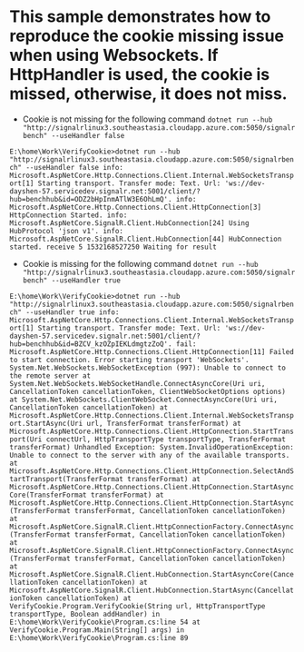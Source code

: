 # This sample demonstrates how to reproduce the cookie missing issue when using Websockets. If HttpHandler is used, the cookie is missed, otherwise, it does not miss.

* Cookie is not missing for the following command
`dotnet run --hub "http://signalrlinux3.southeastasia.cloudapp.azure.com:5050/signalrbench" --useHandler false`

`E:\home\Work\VerifyCookie>dotnet run --hub "http://signalrlinux3.southeastasia.cloudapp.azure.com:5050/signalrbench" --useHandler false
info: Microsoft.AspNetCore.Http.Connections.Client.Internal.WebSocketsTransport[1]
      Starting transport. Transfer mode: Text. Url: 'ws://dev-dayshen-57.servicedev.signalr.net:5001/client/?hub=benchhub&id=ODZ2bHpInmATlW3E6OhLmQ'.
info: Microsoft.AspNetCore.Http.Connections.Client.HttpConnection[3]
      HttpConnection Started.
info: Microsoft.AspNetCore.SignalR.Client.HubConnection[24]
      Using HubProtocol 'json v1'.
info: Microsoft.AspNetCore.SignalR.Client.HubConnection[44]
      HubConnection started.
receive 5 1532168527250
Waiting for result`

* Cookie is missing for the following command
`dotnet run --hub "http://signalrlinux3.southeastasia.cloudapp.azure.com:5050/signalrbench" --useHandler true`

`E:\home\Work\VerifyCookie>dotnet run --hub "http://signalrlinux3.southeastasia.cloudapp.azure.com:5050/signalrbench" --useHandler true
info: Microsoft.AspNetCore.Http.Connections.Client.Internal.WebSocketsTransport[1]
      Starting transport. Transfer mode: Text. Url: 'ws://dev-dayshen-57.servicedev.signalr.net:5001/client/?hub=benchhub&id=BZCV_kzOZpIEKLdmgtzZoQ'.
fail: Microsoft.AspNetCore.Http.Connections.Client.HttpConnection[11]
      Failed to start connection. Error starting transport 'WebSockets'.
System.Net.WebSockets.WebSocketException (997): Unable to connect to the remote server
   at System.Net.WebSockets.WebSocketHandle.ConnectAsyncCore(Uri uri, CancellationToken cancellationToken, ClientWebSocketOptions options)
   at System.Net.WebSockets.ClientWebSocket.ConnectAsyncCore(Uri uri, CancellationToken cancellationToken)
   at Microsoft.AspNetCore.Http.Connections.Client.Internal.WebSocketsTransport.StartAsync(Uri url, TransferFormat transferFormat)
   at Microsoft.AspNetCore.Http.Connections.Client.HttpConnection.StartTransport(Uri connectUrl, HttpTransportType transportType, TransferFormat transferFormat)
Unhandled Exception: System.InvalidOperationException: Unable to connect to the server with any of the available transports.
   at Microsoft.AspNetCore.Http.Connections.Client.HttpConnection.SelectAndStartTransport(TransferFormat transferFormat)
   at Microsoft.AspNetCore.Http.Connections.Client.HttpConnection.StartAsyncCore(TransferFormat transferFormat)
   at Microsoft.AspNetCore.Http.Connections.Client.HttpConnection.StartAsync(TransferFormat transferFormat, CancellationToken cancellationToken)
   at Microsoft.AspNetCore.SignalR.Client.HttpConnectionFactory.ConnectAsync(TransferFormat transferFormat, CancellationToken cancellationToken)
   at Microsoft.AspNetCore.SignalR.Client.HttpConnectionFactory.ConnectAsync(TransferFormat transferFormat, CancellationToken cancellationToken)
   at Microsoft.AspNetCore.SignalR.Client.HubConnection.StartAsyncCore(CancellationToken cancellationToken)
   at Microsoft.AspNetCore.SignalR.Client.HubConnection.StartAsync(CancellationToken cancellationToken)
   at VerifyCookie.Program.VerifyCookie(String url, HttpTransportType transportType, Boolean addHandler) in E:\home\Work\VerifyCookie\Program.cs:line 54
   at VerifyCookie.Program.Main(String[] args) in E:\home\Work\VerifyCookie\Program.cs:line 89`


